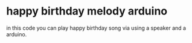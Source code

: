 # happy birthday melody arduino
in this code you can play happy birthday song via using a speaker and a arduino.
